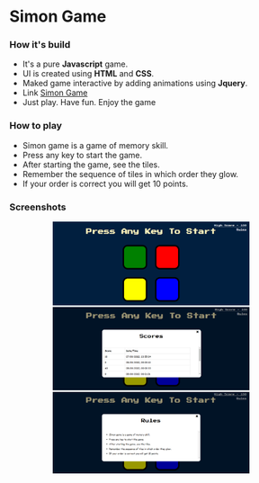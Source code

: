 # Simon Game



<h3>How it's build</h3>
 <ul>
  <li>It's a pure <b>Javascript</b> game.</li>
  <li>UI is created using <b>HTML</b> and <b>CSS</b>.</li>
  <li>Maked game interactive by adding animations using <b>Jquery</b>.</li>
  <li>Link <a href="https://candy-6646.github.io/Simon_Game/">Simon Game</a></li>
  <li>Just play. Have fun. Enjoy the game</li>
 </ul>
 

<h3>How to play</h3>
<ul>
  <li>Simon game is a game of memory skill.</li>
  <li>Press any key to start the game.</li>
  <li>After starting the game, see the tiles.</li>
  <li>Remember the sequence of tiles in which order they glow.</li>
  <li>If your order is correct you will get 10 points.</li>
 </ul>
 
 
 <h3>Screenshots</h3>
 <p align="center">
  <img src="/images/s1.png" width="350" title="hover text" alt="s1">
  <img src="/images/s2.png" width="350" title="hover text" alt="s2">
  <img src="/images/s3.png" width="350" title="hover text" alt="s3">
 </p>
 
